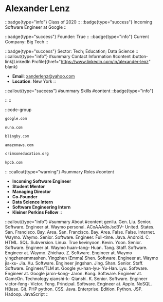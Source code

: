 # Alexander Lenz
::badge{type="info"}
Class of 2020
::
::badge{type="success"}
Incoming Software Engineer at Google
::

::badge{type="success"}
Founder: True
::
::badge{type="info"}
Current Company: Big Tech
::

::badge{type="success"}
Sector: Tech; Education; Data Science
::
::callout{type="info"}
#summary
Contact Information
#content
:button-link[LinkedIn Profile]{href="https://www.linkedin.com/in/alexander-lenz" blank}
- **Email**: xanderlenz@yahoo.com
- **Location**: New York
::

::callout{type="success"}
#summary
Skills
#content
::badge{type="info"}

::
::

::code-group
```bash [Google]
google.com
```
```bash [Nuna Incorporated]
nuna.com
```
```bash [Blingby]
blingby.com
```
```bash [Amazon Web Services]
amazonaws.com
```
```bash [Crimson Education]
crimsoneducation.org
```
```bash [Kleiner Perkins Caufield & Byers]
kpcb.com
```
::
::callout{type="warning"}
#summary
Roles
#content
- **Incoming Software Engineer**
- **Student Mentor**
- **Managing Director**
- **Co-Founder**
- **Data Science Intern**
- **Software Engineering Intern**
- **Kleiner Perkins Fellow**
::

::callout{type="info"}
#summary
About
#content
genliu. Gen. Liu. Senior. Software. Engineer at. Waymo personal. ACoAAAdoJscBV- United. States. San. Francisco. Bay. Area. San. Francisco. Bay. Area. False. False. Internet. Waymo. Waymo. Senior. Software. Engineer. Full-time. Java. Android. C. HTML. SQL. Subversion. Linux. True kevinyoon. Kevin. Yoon. Senior. Software. Engineer at. Waymo huan-tang- Huan. Tang. Staff. Software. Engineer at. Waymo. Zhichao. Z. Software. Engineer at. Waymo yingzhenemmashen. Yingzhen (Emma) Shen. Software. Engineer at. Waymo jia-xu- Jia. Xu. Software. Engineer jingshan. Jing. Shan. Senior. Staff. Software. Engineer/TLM at. Google yu-han-lyu- Yu-Han. Lyu. Software. Engineer at. Google jaron-kong- Jaron. Kong. Software. Engineer at. GameOn. Technology qianshi-k- Qianshi. K. Senior. Software. Engineer victor-feng- Victor. Feng. Principal. Software. Engineer at. Apple. NoSQL. HBase. Git. PHP python. CSS. Java. Enterprise. Edition. Python. JSP. Hadoop. JavaScript
::
